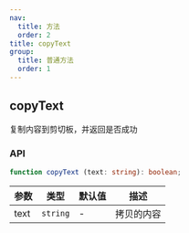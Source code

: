 ```yaml
---
nav:
  title: 方法
  order: 2
title: copyText
group:
  title: 普通方法
  order: 1
---
```


## copyText

复制内容到剪切板，并返回是否成功

### API

```ts
function copyText (text: string): boolean;
```

| 参数 | 类型     | 默认值 | 描述       |
| ---- | -------- | ------ | ---------- |
| text | `string` | -      | 拷贝的内容 |
